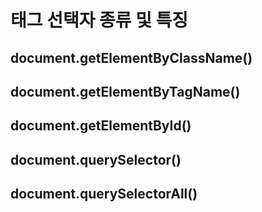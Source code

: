 # 태그 선택자 종류 및 특징

## document.getElementByClassName()

## document.getElementByTagName()

## document.getElementById()

## document.querySelector()

## document.querySelectorAll()

